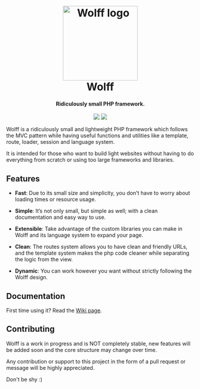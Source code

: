 <h1 align="center">
  <br>
  <img src="http://usbac.com.ve/wp-content/uploads/2019/03/WolffLogo.png" alt="Wolff logo" width="200">
  <br>
  Wolff
  <br>
</h1>

<h4 align="center">Ridiculously small PHP framework.</h4>

<p align="center">
<img src="https://img.shields.io/badge/stability-experimental-orange.svg"> <img src="https://img.shields.io/badge/version-0.8.0-blue.svg">
</p>

Wolff is a ridiculously small and lightweight PHP framework which follows the MVC pattern while having useful functions and utilities like a template, route, loader, session and language system. 

It is intended for those who want to build light websites without having to do everything from scratch or using too large frameworks and libraries.

## Features

* **Fast**: Due to its small size and simplicity, you don’t have to worry about loading times or resource usage.

* **Simple**: It’s not only small, but simple as well; with a clean documentation and easy way to use.

* **Extensible**: Take advantage of the custom libraries you can make in Wolff and its language system to expand your page.

* **Clean**: The routes system allows you to have clean and friendly URLs, and the template system makes the php code cleaner while separating the logic from the view.

* **Dynamic**: You can work however you want without strictly following the Wolff design.

## Documentation

First time using it? Read the [Wiki page](https://github.com/Usbac/Wolff/wiki).

## Contributing

Wolff is a work in progress and is NOT completely stable, new features will be added soon and the core structure may change over time.

Any contribution or support to this project in the form of a pull request or message will be highly appreciated.

Don't be shy :)
